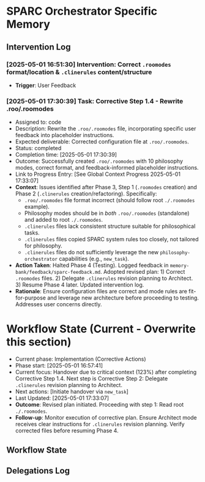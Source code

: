 # SPARC Orchestrator Specific Memory
<!-- Entries below should be added reverse chronologically (newest first) -->

## Intervention Log
### [2025-05-01 16:51:30] Intervention: Correct `.roomodes` format/location & `.clinerules` content/structure
- **Trigger**: User Feedback
### [2025-05-01 17:30:39] Task: Corrective Step 1.4 - Rewrite .roo/.roomodes
- Assigned to: code
- Description: Rewrite the `.roo/.roomodes` file, incorporating specific user feedback into placeholder instructions.
- Expected deliverable: Corrected configuration file at `.roo/.roomodes`.
- Status: completed
- Completion time: [2025-05-01 17:30:39]
- Outcome: Successfully created `.roo/.roomodes` with 10 philosophy modes, correct format, and feedback-informed placeholder instructions.
- Link to Progress Entry: [See Global Context Progress 2025-05-01 17:33:07]
- **Context**: Issues identified after Phase 3, Step 1 (`.roomodes` creation) and Phase 2 (`.clinerules` creation/refactoring). Specifically:
    - `.roo/.roomodes` file format incorrect (should follow root `./.roomodes` example).
    - Philosophy modes should be in *both* `.roo/.roomodes` (standalone) and added to root `./.roomodes`.
    - `.clinerules` files lack consistent structure suitable for philosophical tasks.
    - `.clinerules` files copied SPARC system rules too closely, not tailored for philosophy.
    - `.clinerules` files do not sufficiently leverage the new `philosophy-orchestrator` capabilities (e.g., `new_task`).
- **Action Taken**: Halted Phase 4 (Testing). Logged feedback in `memory-bank/feedback/sparc-feedback.md`. Adopted revised plan: 1) Correct `.roomodes` files. 2) Delegate `.clinerules` revision planning to Architect. 3) Resume Phase 4 later. Updated intervention log.
- **Rationale**: Ensure configuration files are correct and mode rules are fit-for-purpose and leverage new architecture before proceeding to testing. Addresses user concerns directly.
# Workflow State (Current - Overwrite this section)
- Current phase: Implementation (Corrective Actions)
- Phase start: [2025-05-01 16:57:41]
- Current focus: Handover due to critical context (123%) after completing Corrective Step 1.4. Next step is Corrective Step 2: Delegate `.clinerules` revision planning to Architect.
- Next actions: [Initiate handover via `new_task`]
- Last Updated: [2025-05-01 17:33:07]
- **Outcome**: Revised plan initiated. Proceeding with step 1: Read root `./.roomodes`.
- **Follow-up**: Monitor execution of corrective plan. Ensure Architect mode receives clear instructions for `.clinerules` revision planning. Verify corrected files before resuming Phase 4.
<!-- Append intervention details using the format below -->

## Workflow State
<!-- Update current workflow state here (consider if this should be newest first or overwrite) -->

## Delegations Log
<!-- Append new delegation records here -->